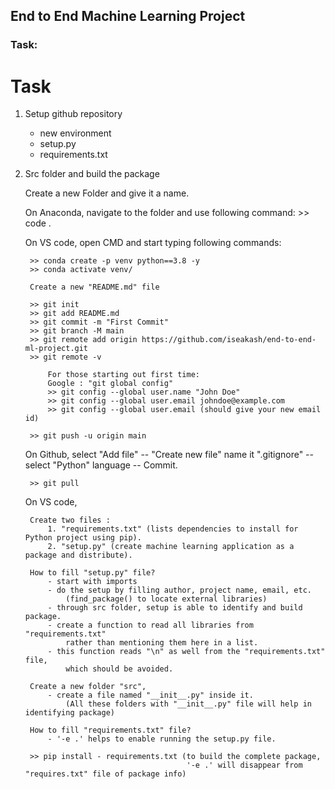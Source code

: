 ## End to End Machine Learning Project

### Task:

# Task

1. Setup github repository
    - new environment
    - setup.py
    - requirements.txt
2. Src folder and build the package

    Create a new Folder and give it a name.
    
    On Anaconda, navigate to the folder and use following command:
        >> code .

    On VS code, open CMD and start typing following commands:

        >> conda create -p venv python==3.8 -y
        >> conda activate venv/

        Create a new "README.md" file

        >> git init
        >> git add README.md
        >> git commit -m "First Commit"
        >> git branch -M main
        >> git remote add origin https://github.com/iseakash/end-to-end-ml-project.git
        >> git remote -v

            For those starting out first time:
            Google : "git global config"
            >> git config --global user.name "John Doe"
            >> git config --global user.email johndoe@example.com
            >> git config --global user.email (should give your new email id)

        >> git push -u origin main

    On Github, select "Add file" -- "Create new file"
               name it ".gitignore" -- select "Python" language -- Commit.

        >> git pull

    On VS code,

        Create two files :
            1. "requirements.txt" (lists dependencies to install for Python project using pip).
            2. "setup.py" (create machine learning application as a package and distribute).

        How to fill "setup.py" file?
            - start with imports
            - do the setup by filling author, project name, email, etc.
                (find_package() to locate external libraries)
            - through src folder, setup is able to identify and build package.
            - create a function to read all libraries from "requirements.txt" 
                rather than mentioning them here in a list.
            - this function reads "\n" as well from the "requirements.txt" file,
                which should be avoided.

        Create a new folder "src",
            - create a file named "__init__.py" inside it.
                (All these folders with "__init__.py" file will help in identifying package)

        How to fill "requirements.txt" file?
            - '-e .' helps to enable running the setup.py file.

        >> pip install - requirements.txt (to build the complete package,
                                           '-e .' will disappear from "requires.txt" file of package info)
        
